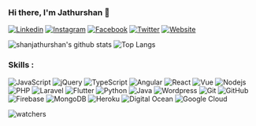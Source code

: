 ### Hi there, I'm Jathurshan 👋

[![Linkedin](https://img.shields.io/badge/-LinkedIn-222222?style=flat-square&logo=Linkedin&logoColor=white&link=https://www.linkedin.com/in/shanjathurshan/)](https://www.linkedin.com/in/shanjathurshan/)
[![Instagram](https://img.shields.io/badge/Instagram-222222?&style=flat-square&logo=instagram&logoColor=white&link=https://www.instagram.com/shan_jathurshan/)](https://www.instagram.com/shan_jathurshan/)
[![Facebook](https://img.shields.io/badge/Facebook-222222?&style=flat-square&logo=facebook&logoColor=white&link=https://www.facebook.com/shanjathurshan01/)](https://www.facebook.com/shanjathurshan01/)
[![Twitter](https://img.shields.io/badge/-Twitter-222222?style=flat-square&logo=twitter&logoColor=white&link=https://twitter.com/shan_jathurshan/)](https://twitter.com/shan_jathurshan/)
[![Website](https://img.shields.io/badge/WebSite-222222?&style=flat-square&logo=google-chrome&logoColor=white&link=https://shanjathurshan.github.io/)](https://shanjathurshan.github.io/)

![shanjathurshan's github stats](https://github-readme-stats.vercel.app/api?username=shanjathurshan&show_icons=true&hide_border=true)
![Top Langs](https://github-readme-stats.vercel.app/api/top-langs/?username=shanjathurshan&layout=compact)

### Skills : <br/>
<!-- ![HTML5](https://img.shields.io/badge/-HTML5-E34F26?style=flat-square&logo=html5&logoColor=white)
![CSS3](https://img.shields.io/badge/-CSS3-1572B6?style=flat-square&logo=css3)
![Bootstrap](https://img.shields.io/badge/-Bootstrap-563D7C?style=flat-square&logo=bootstrap) -->
![JavaScript](https://img.shields.io/badge/-JavaScript-black?style=flat-square&logo=javascript)
![jQuery](https://img.shields.io/badge/-jQuery-0769AD?style=flat-square&logo=jquery&logoColor=white)
![TypeScript](https://img.shields.io/badge/-TypeScript-007ACC?style=flat-square&logo=typescript&logoColor=white)
![Angular](https://img.shields.io/badge/-Angular-DD0031?style=flat-square&logo=angular)
![React](https://img.shields.io/badge/-React.js-2088FF?style=flat-square&logo=react)
![Vue](https://img.shields.io/badge/-Vue-4fc08d?style=flat&logo=vuedotjs&logoColor=fff)
![Nodejs](https://img.shields.io/badge/-Nodejs-black?style=flat-square&logo=Node.js)
![PHP](https://img.shields.io/badge/PHP-black?style=flat-square&logo=php)
![Laravel](https://img.shields.io/badge/Laravel-black?style=flat-square&logo=laravel)
![Flutter](https://img.shields.io/badge/-Flutter-02569B?style=flat-square&logo=flutter)
![Python](https://img.shields.io/badge/-Python-3776AB?style=flat-square&logo=python&logoColor=white)
![Java](https://img.shields.io/badge/-Java-red?style=flat-square&logo=java)
![Wordpress](https://img.shields.io/badge/Wordpress-1572B6?style=flat-square&logo=wordpress)
![Git](https://img.shields.io/badge/-Git-black?style=flat-square&logo=git)
![GitHub](https://img.shields.io/badge/-GitHub-181717?style=flat-square&logo=github)
![Firebase](https://img.shields.io/badge/Firebase-007ACC?style=flat-square&logo=firebase)
![MongoDB](https://img.shields.io/badge/-MongoDB-4EA94B?style=flat-square&logo=mongodb&logoColor=white)
![Heroku](https://img.shields.io/badge/-Heroku-430098?style=flat-square&logo=heroku)
![Digital Ocean](https://img.shields.io/badge/-Digital_Ocean-0080FF?style=flat-square&logo=DigitalOcean&logoColor=white)
![Google Cloud](https://img.shields.io/badge/Google%20Cloud-black?style=flat-square&logo=google-cloud)

![watchers](https://img.shields.io/github/watchers/shanjathurshan/shanjathurshan.svg)
